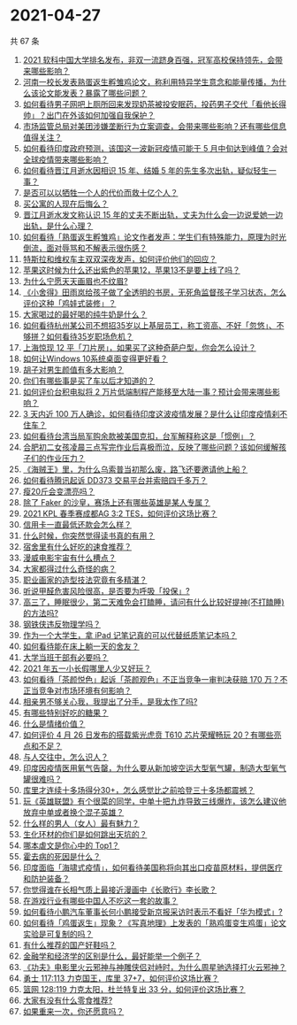 # 2021-04-27

共 67 条

<!-- BEGIN -->
<!-- 最后更新时间 Tue Apr 27 2021 05:00:51 GMT+0800 (China Standard Time) -->

1. [2021
   软科中国大学排名发布，非双一流跻身百强，冠军高校保持领先，会带来哪些影响？](https://www.zhihu.com/question/456588330)
2. [河南一校长发表熟蛋返生孵雏鸡论文，称利用特异学生意念和能量传播，为什么该论文能发表？暴露了哪些问题？](https://www.zhihu.com/question/456600672)
3. [如何看待男子网吧上厕所回来发现奶茶被投安眠药，投药男子交代「看他长得帅」？出门在外该如何加强自我保护？](https://www.zhihu.com/question/456477743)
4. [市场监管总局对美团涉嫌垄断行为立案调查，会带来哪些影响？还有哪些信息值得关注？](https://www.zhihu.com/question/456670358)
5. [如何看待印度政府预测，该国这一波新冠疫情可能于 5
   月中旬达到峰值？会对全球疫情带来哪些影响？](https://www.zhihu.com/question/456604776)
6. [如何看待晋江月逝水因相识 15 年、结婚 5
   年的先生多次出轨，疑似轻生一事？](https://www.zhihu.com/question/456456779)
7. [是否可以以牺牲一个人的代价而救十亿个人？](https://www.zhihu.com/question/382523269)
8. [买公寓的人现在后悔么？](https://www.zhihu.com/question/292382327)
9. [晋江月逝水发文称认识 15
   年的丈夫不断出轨，丈夫为什么会一边说爱她一边出轨，是什么心理？](https://www.zhihu.com/question/456437104)
10. [如何看待「熟蛋返生孵雏鸡」论文作者发声：学生们有特殊能力，原理为时光倒流，面对辱骂和不解表示很伤感？](https://www.zhihu.com/question/456639794)
11. [特斯拉和维权车主双双深夜发声，如何评价他们的回应？](https://www.zhihu.com/question/456587915)
12. [苹果这时候为什么还出紫色的苹果12，苹果13不是要上线了吗？](https://www.zhihu.com/question/455759423)
13. [为什么宁愿天天画眉也不纹眉?](https://www.zhihu.com/question/360168698)
14. [《小舍得》田雨岚给孩子做了全透明的书房，无死角监督孩子学习状态，怎么评价这种「鸡娃式装修」？](https://www.zhihu.com/question/456247026)
15. [大家喝过的最好喝的纯牛奶是什么？](https://www.zhihu.com/question/37973170)
16. [如何看待杭州某公司不想招35岁以上基层员工，称工资高、不好「忽悠」、不够拼？如何看待35岁职场危机？](https://www.zhihu.com/question/456103378)
17. [上海惊现 12
    平「刀片房」，如果买了这种奇葩户型，你会怎么设计？](https://www.zhihu.com/question/455743955)
18. [如何让Windows 10系统桌面变得更好看？](https://www.zhihu.com/question/45120814)
19. [胡子对男生颜值有多大影响？](https://www.zhihu.com/question/294511640)
20. [你们有哪些事是买了车以后才知道的？](https://www.zhihu.com/question/31086102)
21. [如何评价台积电拟将 2
    万片低端制程产能移至大陆一事？预计会带来哪些影响？](https://www.zhihu.com/question/456306249)
22. [3 天内近 100
    万人确诊，如何看待印度这波疫情发展？是什么让印度疫情刹不住车？](https://www.zhihu.com/question/456445443)
23. [如何看待台湾当局军购余款被美国克扣，台军解释称这是「惯例」？](https://www.zhihu.com/question/456602898)
24. [合肥初二女孩凌晨三点写完作业后喜极而泣，反映了哪些问题？该如何缓解孩子们的作业压力？](https://www.zhihu.com/question/456173619)
25. [《海贼王》里，为什么乌索普当初那么废，路飞还要邀请他上船？](https://www.zhihu.com/question/456294379)
26. [如何看待腾讯起诉 DD373 交易平台并索赔四千多万？](https://www.zhihu.com/question/453578487)
27. [瘦20斤会变漂亮吗？](https://www.zhihu.com/question/392591592)
28. [除了 Faker 的沙皇，赛场上还有哪些英雄是某人专属？](https://www.zhihu.com/question/443771037)
29. [2021 KPL 春季赛成都AG 3:2
    TES，如何评价这场比赛？](https://www.zhihu.com/question/456536490)
30. [信用卡一直最低还款会怎么样？](https://www.zhihu.com/question/448302850)
31. [什么时候，你突然觉得读书真的有用？](https://www.zhihu.com/question/453740380)
32. [宿舍里有什么好吃的速食推荐？](https://www.zhihu.com/question/451613847)
33. [漫威电影宇宙有什么槽点？](https://www.zhihu.com/question/305191364)
34. [大家都得过什么奇怪的病？](https://www.zhihu.com/question/55665638)
35. [职业画家的造型技法究竟有多精湛？](https://www.zhihu.com/question/273919371)
36. [听说甲醛危害风险很高，是否要为呼吸「投保」?](https://www.zhihu.com/question/455436050)
37. [高三了，睡眠很少，第二天难免会打瞌睡，请问有什么比较好提神(不打瞌睡)的方法吗?](https://www.zhihu.com/question/309565178)
38. [钢铁侠违反物理学吗？](https://www.zhihu.com/question/278556408)
39. [作为一个大学生，拿 iPad 记笔记真的可以代替纸质笔记本吗？](https://www.zhihu.com/question/304770209)
40. [如何看待能在床上躺一天的舍友？](https://www.zhihu.com/question/318657086)
41. [大学当班干部有必要吗？](https://www.zhihu.com/question/295922396)
42. [2021 年五一小长假哪里人少又好玩？](https://www.zhihu.com/question/454525882)
43. [如何看待「茶颜悦色」起诉「茶颜观色」不正当竞争一审判决获赔 170
    万？不正当竞争对市场环境有何影响？](https://www.zhihu.com/question/456611975)
44. [相亲男不够关心我，我提出了分手，是我太作了吗?](https://www.zhihu.com/question/455591381)
45. [有哪些特别好吃的糖果？](https://www.zhihu.com/question/22631051)
46. [什么是情绪价值？](https://www.zhihu.com/question/326968879)
47. [如何评价 4 月 26 日发布的搭载紫光虎贲 T610 芯片荣耀畅玩
    20？有哪些亮点和不足？](https://www.zhihu.com/question/456604855)
48. [与人交往中，怎么识人？](https://www.zhihu.com/question/325225784)
49. [印度因疫情医用氧气告罄，为什么要从新加坡空运大型氧气罐，制造大型氧气罐很难吗？](https://www.zhihu.com/question/456462365)
50. [库里才连续十多场得分30+，怎么感觉比之前哈登三十多场都震撼？](https://www.zhihu.com/question/455753569)
51. [玩《英雄联盟》有个很菜的同学，中单十把九炸导致三线爆炸，该怎么建议他放弃中单或者换个混子英雄？](https://www.zhihu.com/question/452787061)
52. [什么样的男人（女人）最有魅力？](https://www.zhihu.com/question/19586915)
53. [生化环材的你们是如何跳出天坑的？](https://www.zhihu.com/question/453870771)
54. [哪本虐文是你心中的 Top1？](https://www.zhihu.com/question/419593520)
55. [霍去病的死因是什么？](https://www.zhihu.com/question/23393068)
56. [印度面临「海啸式疫情」，如何看待美国称将向其出口疫苗原材料，提供医疗和防护装备？](https://www.zhihu.com/question/456591873)
57. [你觉得谁在长相气质上最接近漫画中《长歌行》李长歌？](https://www.zhihu.com/question/454037694)
58. [在游戏行业有哪些中国人不吃这一套的故事？](https://www.zhihu.com/question/454517038)
59. [如何看待小鹏汽车董事长何小鹏接受新京报采访时表示不看好「华为模式」?](https://www.zhihu.com/question/455998211)
60. [如何看待「鸡蛋返生」现象？《写真地理》上发表的「熟鸡蛋变生鸡蛋」论文实验是可复制的吗？](https://www.zhihu.com/question/456600264)
61. [有什么推荐的国产好鞋吗？](https://www.zhihu.com/question/452510931)
62. [金融学和经济学的区别是什么，最好能举一个例子？](https://www.zhihu.com/question/390824448)
63. [《功夫》电影里火云邪神与神雕侠侣对峙时，为什么周星驰选择打火云邪神？](https://www.zhihu.com/question/29221858)
64. [勇士 117:113 力克国王，库里
    37+7，如何评价这场比赛？](https://www.zhihu.com/question/456599678)
65. [篮网 128:119 力克太阳，杜兰特复出 33
    分，如何评价这场比赛？](https://www.zhihu.com/question/456583132)
66. [大家有没有什么零食推荐?](https://www.zhihu.com/question/448037173)
67. [如果重来一次，你还愿意吗？](https://www.zhihu.com/question/455152927)

<!-- END -->

